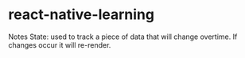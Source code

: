 # react-native-learning

Notes
State: used to track a piece of data that will change overtime. If changes occur it will re-render. 
